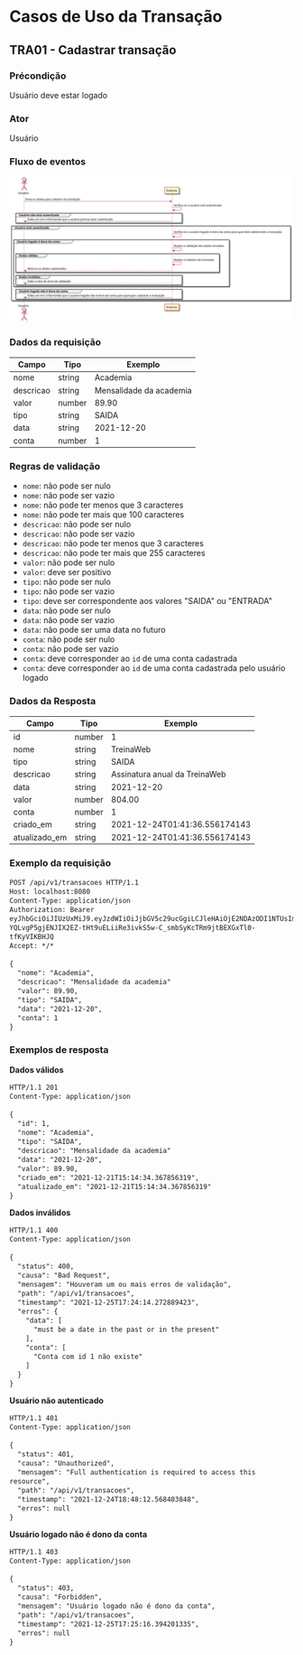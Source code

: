 # Casos de Uso da Transação

## TRA01 - Cadastrar transação

### Précondição
Usuário deve estar logado

### Ator
Usuário

### Fluxo de eventos

![Fluxo do caso TRA01](./out/casos-de-uso/transacao/TRA01/TRA01.svg)

### Dados da requisição

| Campo     | Tipo   | Exemplo                 |
|-----------|--------|-------------------------|
| nome      | string | Academia                |
| descricao | string | Mensalidade da academia |
| valor     | number | 89.90                   |
| tipo      | string | SAIDA                   |
| data      | string | 2021-12-20              |
| conta     | number | 1                       |

### Regras de validação

- `nome`: não pode ser nulo
- `nome`: não pode ser vazio
- `nome`: não pode ter menos que 3 caracteres
- `nome`: não pode ter mais que 100 caracteres
- `descricao`: não pode ser nulo
- `descricao`: não pode ser vazio
- `descricao`: não pode ter menos que 3 caracteres
- `descricao`: não pode ter mais que 255 caracteres
- `valor`: não pode ser nulo
- `valor`: deve ser positivo
- `tipo`: não pode ser nulo
- `tipo`: não pode ser vazio
- `tipo`: deve ser correspondente aos valores "SAIDA" ou "ENTRADA"
- `data`: não pode ser nulo
- `data`: não pode ser vazio
- `data`: não pode ser uma data no futuro
- `conta`: não pode ser nulo
- `conta`: não pode ser vazio
- `conta`: deve corresponder ao `id` de uma conta cadastrada
- `conta`: deve corresponder ao `id` de uma conta cadastrada pelo usuário logado

### Dados da Resposta

| Campo         | Tipo   | Exemplo                       |
|---------------|--------|-------------------------------|
| id            | number | 1                             |
| nome          | string | TreinaWeb                     |
| tipo          | string | SAIDA                         |
| descricao     | string | Assinatura anual da TreinaWeb |
| data          | string | 2021-12-20                    |
| valor         | number | 804.00                        |
| conta         | number | 1                             |
| criado_em     | string | 2021-12-24T01:41:36.556174143 |
| atualizado_em | string | 2021-12-24T01:41:36.556174143 |

### Exemplo da requisição

```
POST /api/v1/transacoes HTTP/1.1
Host: localhost:8080
Content-Type: application/json
Authorization: Bearer eyJhbGciOiJIUzUxMiJ9.eyJzdWIiOiJjbGV5c29ucGgiLCJleHAiOjE2NDAzODI1NTUsImlhdCI6MTY0MDM4MjUyNX0.nbv6jkRJkbVdC-YQLvgP5gjENJIX2EZ-tHt9uELiiRe3ivkS5w-C_smbSyKcTRm9jtBEXGxTl0-tfKyVIKBHJQ
Accept: */*

{
  "nome": "Academia",
  "descricao": "Mensalidade da academia"
  "valor": 89.90,
  "tipo": "SAIDA",
  "data": "2021-12-20",
  "conta": 1
}
```

### Exemplos de resposta

**Dados válidos**

```
HTTP/1.1 201
Content-Type: application/json

{
  "id": 1,
  "nome": "Academia",
  "tipo": "SAIDA",
  "descricao": "Mensalidade da academia"
  "data": "2021-12-20",
  "valor": 89.90,
  "criado_em": "2021-12-21T15:14:34.367856319",
  "atualizado_em": "2021-12-21T15:14:34.367856319"
}

```

**Dados inválidos**

```
HTTP/1.1 400
Content-Type: application/json

{
  "status": 400,
  "causa": "Bad Request",
  "mensagem": "Houveram um ou mais erros de validação",
  "path": "/api/v1/transacoes",
  "timestamp": "2021-12-25T17:24:14.272889423",
  "erros": {
    "data": [
      "must be a date in the past or in the present"
    ],
    "conta": [
      "Conta com id 1 não existe"
    ]
  }
}
```

**Usuário não autenticado**

```
HTTP/1.1 401
Content-Type: application/json

{
  "status": 401,
  "causa": "Unauthorized",
  "mensagem": "Full authentication is required to access this resource",
  "path": "/api/v1/transacoes",
  "timestamp": "2021-12-24T18:48:12.568403848",
  "erros": null
}
```

**Usuário logado não é dono da conta**

```
HTTP/1.1 403
Content-Type: application/json

{
  "status": 403,
  "causa": "Forbidden",
  "mensagem": "Usuário logado não é dono da conta",
  "path": "/api/v1/transacoes",
  "timestamp": "2021-12-25T17:25:16.394201335",
  "erros": null
}
```